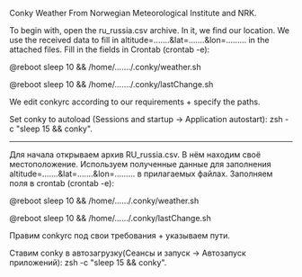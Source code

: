Conky Weather From Norwegian Meteorological Institute and NRK.

To begin with, open the ru_russia.csv archive. In it, we find our location. We use the received data to fill in altitude=.......&lat=.......&lon=......... in the attached files. Fill in the fields in Crontab (crontab -e):

@reboot sleep 10 && /home/......./.conky/weather.sh

@reboot sleep 10 && /home/......./.conky/lastChange.sh

We edit conkyrc according to our requirements + specify the paths.

Set conky to autoload (Sessions and startup -> Application autostart): zsh -c "sleep 15 && conky".

__________________________

Для начала открываем архив RU_russia.csv. В нём находим своё местоположение. Используем полученные данные для заполнения 
altitude=.......&lat=.......&lon=......... в прилагаемых файлах. Заполняем поля в crontab (crontab -e):


@reboot sleep 10 && /home/....../.conky/weather.sh

@reboot sleep 10 && /home/....../.conky/lastChange.sh

Правим conkyrc под свои требования + указываем пути.

Ставим conky в автозагрузку(Сеансы и запуск -> Автозапуск приложений): zsh -c "sleep 15 && conky".
